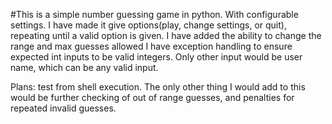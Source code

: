 #This is a simple number guessing game in python. With configurable settings.
I have made it give options(play, change settings, or quit), repeating until a valid option is given.
I have added the ability to change the range and max guesses allowed
I have exception handling to ensure expected int inputs to be valid integers. Only other input would be user name, which can be any valid input.

Plans: test from shell execution.
The only other thing I would add to this would be further checking of out of range guesses, and penalties for repeated invalid guesses.

